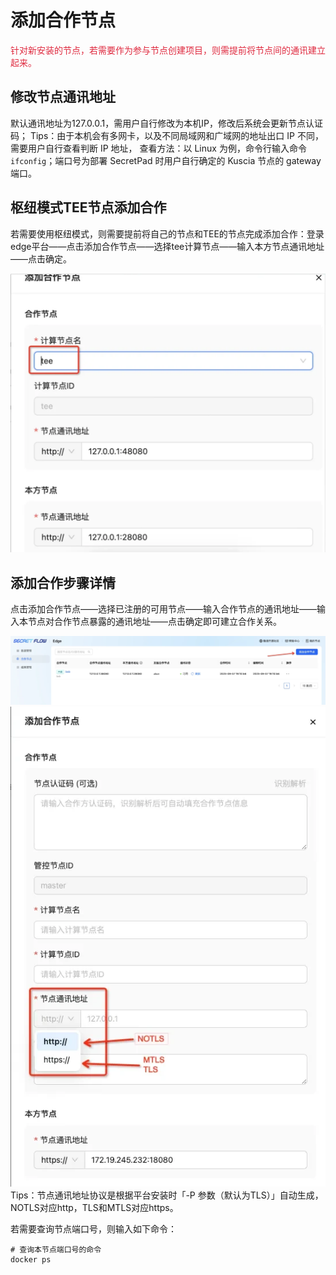 # 添加合作节点

<font color=#DF2A3F> 针对新安装的节点，若需要作为参与节点创建项目，则需提前将节点间的通讯建立起来。</font>

## 修改节点通讯地址
默认通讯地址为127.0.0.1，需用户自行修改为本机IP，修改后系统会更新节点认证码；
Tips：由于本机会有多网卡，以及不同局域网和广域网的地址出口 IP 不同，需要用户自行查看判断 IP 地址，
查看方法：以 Linux 为例，命令行输入命令`ifconfig`；端口号为部署 SecretPad 时用户自行确定的 Kuscia  节点的 gateway 端口。
## 枢纽模式TEE节点添加合作

若需要使用枢纽模式，则需要提前将自己的节点和TEE的节点完成添加合作：登录edge平台——点击添加合作节点——选择tee计算节点——输入本方节点通讯地址——点击确定。

![Cooperation1](../imgs/cooperation1.png)

## 添加合作步骤详情

点击添加合作节点——选择已注册的可用节点——输入合作节点的通讯地址——输入本节点对合作节点暴露的通讯地址——点击确定即可建立合作关系。

![Cooperation2](../imgs/cooperation2.png)
![Cooperation3](../imgs/cooperation3.png)
Tips：节点通讯地址协议是根据平台安装时「-P 参数（默认为TLS）」自动生成，NOTLS对应http，TLS和MTLS对应https。

若需要查询节点端口号，则输入如下命令：
```shell
# 查询本节点端口号的命令
docker ps
```